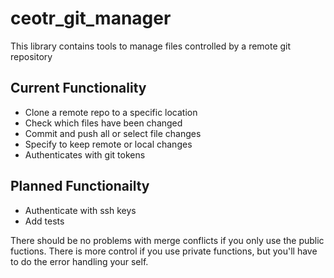 # ceotr_git_manager

This library contains tools to manage files controlled by a remote git repository

## Current Functionality
* Clone a remote repo to a specific location
* Check which files have been changed
* Commit and push all or select file changes
* Specify to keep remote or local changes
* Authenticates with git tokens

## Planned Functionailty
* Authenticate with ssh keys
* Add tests

There should be no problems with merge conflicts if you only use the public fuctions. There is more control if you use private functions, but you'll have to do the error handling your self.